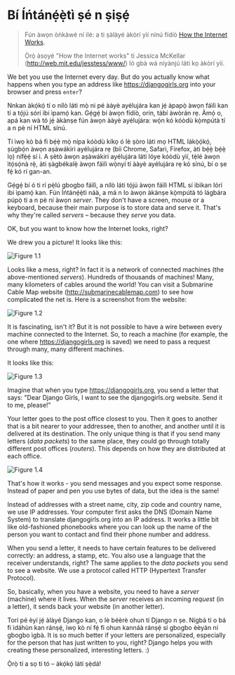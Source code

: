 # Bí Íńtánẹ́ẹ̀tì ṣé n ṣiṣẹ́

> Fún àwọn òǹkàwé ní ilé: a ti ṣàlàyé àkòrí yìí nínú fídíò [How the Internet Works](https://www.youtube.com/watch?v=oM9yAA09wdc).
> 
> Ọ̀rọ̀ àsọyé "How the Internet works" ti Jessica McKellar (http://web.mit.edu/jesstess/www/) ló gbà wá níyànjú láti kọ àkòrí yìí.

We bet you use the Internet every day. But do you actually know what happens when you type an address like https://djangogirls.org into your browser and press `enter`?

Nnkan àkọ́kọ́ tí o nílò láti mọ̀ ni pé ààyè ayélujára kan jẹ́ àpapọ̀ àwọn fáìlì kan tí a tọ́jú sórí ibi ìpamọ́ kan. Gẹ́gẹ́ bí àwọn fídíò, orin, tàbí àwòrán rẹ. Àmọ́ o, apá kan wà tó jẹ́ àkànṣe fún àwọn ààyè ayélujára: wọ́n kó kóòdù kọ̀mpútà tí a n pè ní HTML sínú.

Tí ìwọ kò bá fi bẹ́ẹ̀ mọ̀ nípa kóòdù kíkọ ó lè ṣòro láti mọ HTML lákọ̀ọ́kọ́, ṣùgbọ́n àwọn aṣàwákiri ayélujára rẹ (bíi Chrome, Safari, Firefox, àti bẹ́ẹ̀ bẹ́ẹ̀ lọ) nífẹ̀ẹ́ sí i. A ṣètò àwọn aṣàwákiri ayélujára láti lóye kóòdù yìí, tẹ̀lé àwọn ìtọ́sọ́nà rẹ̀, àti ṣàgbékalẹ̀ àwọn fáìlì wọ̀nyí tí ààyè ayélujára rẹ kó sínú, bí o ṣe fẹ́ kó rí gan-an.

Gẹ́gẹ́ bí ó ti rí pẹ̀lú gbogbo fáìlì, a nílò láti tọ́jú àwọn fáìlì HTML sí ibìkan lórí ibi ìpamọ́ kan. Fún Íńtánẹ́ẹ̀tì náà, a má n lo àwọn àkànṣe kọ̀mpútà tó lágbára púpọ̀ tí a n pè ní àwọn *server*. They don't have a screen, mouse or a keyboard, because their main purpose is to store data and serve it. That's why they're called *servers* – because they *serve* you data.

OK, but you want to know how the Internet looks, right?

We drew you a picture! It looks like this:

![Figure 1.1](images/internet_1.png)

Looks like a mess, right? In fact it is a network of connected machines (the above-mentioned *servers*). Hundreds of thousands of machines! Many, many kilometers of cables around the world! You can visit a Submarine Cable Map website (http://submarinecablemap.com) to see how complicated the net is. Here is a screenshot from the website:

![Figure 1.2](images/internet_3.png)

It is fascinating, isn't it? But it is not possible to have a wire between every machine connected to the Internet. So, to reach a machine (for example, the one where https://djangogirls.org is saved) we need to pass a request through many, many different machines.

It looks like this:

![Figure 1.3](images/internet_2.png)

Imagine that when you type https://djangogirls.org, you send a letter that says: "Dear Django Girls, I want to see the djangogirls.org website. Send it to me, please!"

Your letter goes to the post office closest to you. Then it goes to another that is a bit nearer to your addressee, then to another, and another until it is delivered at its destination. The only unique thing is that if you send many letters (*data packets*) to the same place, they could go through totally different post offices (*routers*). This depends on how they are distributed at each office.

![Figure 1.4](images/internet_4.png)

That's how it works - you send messages and you expect some response. Instead of paper and pen you use bytes of data, but the idea is the same!

Instead of addresses with a street name, city, zip code and country name, we use IP addresses. Your computer first asks the DNS (Domain Name System) to translate djangogirls.org into an IP address. It works a little bit like old-fashioned phonebooks where you can look up the name of the person you want to contact and find their phone number and address.

When you send a letter, it needs to have certain features to be delivered correctly: an address, a stamp, etc. You also use a language that the receiver understands, right? The same applies to the *data packets* you send to see a website. We use a protocol called HTTP (Hypertext Transfer Protocol).

So, basically, when you have a website, you need to have a *server* (machine) where it lives. When the *server* receives an incoming *request* (in a letter), it sends back your website (in another letter).

Torí pé èyí jẹ́ àlàyé Django kan, o lè béèrè ohun tí Django n ṣe. Nígbà tí o bá fi ìdáhùn kan ránṣẹ́, ìwọ kò ní fẹ́ fi ohun kannáà ránṣẹ́ sí gbogbo èèyàn ní gbogbo ìgbà. It is so much better if your letters are personalized, especially for the person that has just written to you, right? Django helps you with creating these personalized, interesting letters. :)

Ọ̀rọ̀ tí a sọ ti tó – àkọ́kọ́ láti ṣẹ̀dá!